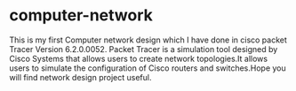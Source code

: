 # computer-network
This is my first Computer network design which I have done in cisco packet Tracer Version 6.2.0.0052. Packet Tracer is a simulation tool designed by Cisco Systems that allows users to create network topologies.It allows users to simulate the configuration of Cisco routers and switches.Hope you will find network design project useful. 
